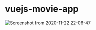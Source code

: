 # vuejs-movie-app



![Screenshot from 2020-11-22 22-06-47](https://user-images.githubusercontent.com/23361796/99909174-1a10cc80-2d0f-11eb-9fac-2718631b0869.png)

